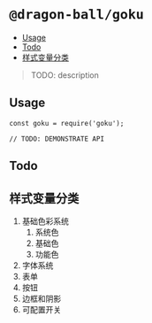 # `@dragon-ball/goku`

<!-- START doctoc generated TOC please keep comment here to allow auto update -->
<!-- DON'T EDIT THIS SECTION, INSTEAD RE-RUN doctoc TO UPDATE -->


- [Usage](#usage)
- [Todo](#todo)
- [样式变量分类](#%E6%A0%B7%E5%BC%8F%E5%8F%98%E9%87%8F%E5%88%86%E7%B1%BB)

<!-- END doctoc generated TOC please keep comment here to allow auto update -->

> TODO: description

## Usage

```
const goku = require('goku');

// TODO: DEMONSTRATE API
```

## Todo

## 样式变量分类
1. 基础色彩系统
   1. 系统色
   2. 基础色
   3. 功能色
2. 字体系统
3. 表单
4. 按钮
5. 边框和阴影
6. 可配置开关

